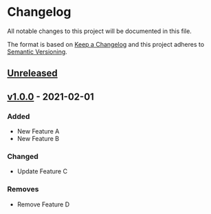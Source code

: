 # Changelog

All notable changes to this project will be documented in this file.

The format is based on [Keep a Changelog](http://keepachangelog.com/en/1.0.0/)
and this project adheres to [Semantic Versioning](http://semver.org/spec/v2.0.0.html).

## [Unreleased](https://github.com/org/repo/compare/1eefb4b7adef74e1b21c336063fbb8071f0c6e6f...HEAD)

## [v1.0.0](https://github.com/org/repo/compare/v0.1.0...1eefb4b7adef74e1b21c336063fbb8071f0c6e6f) - 2021-02-01

### Added

- New Feature A
- New Feature B

### Changed

- Update Feature C

### Removes

- Remove Feature D
